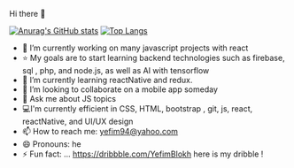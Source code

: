  Hi there 👋

[![Anurag's GitHub stats](https://github-readme-stats.vercel.app/api?username=yefim94)](https://github.com/anuraghazra/github-readme-stats)
[![Top Langs](https://github-readme-stats.vercel.app/api/top-langs/?username=yefim94&langs_count=8)](https://github.com/anuraghazra/github-readme-stats)



- 🔭 I’m currently working on many javascript projects with react
- ⭐️ My goals are to start learning backend technologies such as firebase, sql , php, and node.js, as well as AI with tensorflow
- 🌱 I’m currently learning reactNative and redux.
- 👯 I’m looking to collaborate on a mobile app someday
- 💬 Ask me about JS topics
- 💻I'm currently efficient in CSS, HTML, bootstrap , git, js, react, reactNative, and UI/UX design
- 📫 How to reach me: yefim94@yahoo.com
- 😄 Pronouns: he
- ⚡ Fun fact: ... https://dribbble.com/YefimBlokh here is my dribble !
